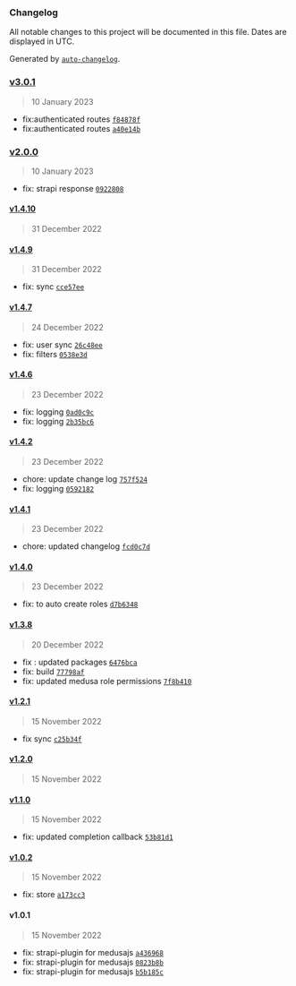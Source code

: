 ### Changelog

All notable changes to this project will be documented in this file. Dates are displayed in UTC.

Generated by [`auto-changelog`](https://github.com/CookPete/auto-changelog).

### [v3.0.1](https://github.com/SGFGOV/strapi-plugin-medusajs/compare/v2.0.0...v3.0.1)

> 10 January 2023

- fix:authenticated routes [`f84878f`](https://github.com/SGFGOV/strapi-plugin-medusajs/commit/f84878f9a534df80281053f1836a5b82dcc94f76)
- fix:authenticated routes [`a40e14b`](https://github.com/SGFGOV/strapi-plugin-medusajs/commit/a40e14bbfdfff4f03defdbd8449960adc5dcc35a)

### [v2.0.0](https://github.com/SGFGOV/strapi-plugin-medusajs/compare/v1.4.10...v2.0.0)

> 10 January 2023

- fix: strapi response [`0922808`](https://github.com/SGFGOV/strapi-plugin-medusajs/commit/0922808d2131d0bb9f2d262ab0c5e3a145888c36)

#### [v1.4.10](https://github.com/SGFGOV/strapi-plugin-medusajs/compare/v1.4.9...v1.4.10)

> 31 December 2022

#### [v1.4.9](https://github.com/SGFGOV/strapi-plugin-medusajs/compare/v1.4.7...v1.4.9)

> 31 December 2022

- fix: sync [`cce57ee`](https://github.com/SGFGOV/strapi-plugin-medusajs/commit/cce57eea4dc3c913eda3ea2377bfb2a60e968dce)

#### [v1.4.7](https://github.com/SGFGOV/strapi-plugin-medusajs/compare/v1.4.6...v1.4.7)

> 24 December 2022

- fix: user sync [`26c48ee`](https://github.com/SGFGOV/strapi-plugin-medusajs/commit/26c48ee79e04dd147be2084b156e9e13f4bd77aa)
- fix: filters [`0538e3d`](https://github.com/SGFGOV/strapi-plugin-medusajs/commit/0538e3d100bc6beabad7ba47bf7eca134d357791)

#### [v1.4.6](https://github.com/SGFGOV/strapi-plugin-medusajs/compare/v1.4.2...v1.4.6)

> 23 December 2022

- fix: logging [`0ad0c9c`](https://github.com/SGFGOV/strapi-plugin-medusajs/commit/0ad0c9c925b1fbf74dcf4b67b826afbd3d01f4b5)
- fix: logging [`2b35bc6`](https://github.com/SGFGOV/strapi-plugin-medusajs/commit/2b35bc64998b048a25a63dc2ddd13f69977c142c)

#### [v1.4.2](https://github.com/SGFGOV/strapi-plugin-medusajs/compare/v1.4.1...v1.4.2)

> 23 December 2022

- chore: update change log [`757f524`](https://github.com/SGFGOV/strapi-plugin-medusajs/commit/757f5241f845067cc4982fda5181a630a015b559)
- fix: logging [`0592182`](https://github.com/SGFGOV/strapi-plugin-medusajs/commit/0592182e356dbbd5f272da730ba36847b713665e)

#### [v1.4.1](https://github.com/SGFGOV/strapi-plugin-medusajs/compare/v1.4.0...v1.4.1)

> 23 December 2022

- chore: updated changelog [`fcd0c7d`](https://github.com/SGFGOV/strapi-plugin-medusajs/commit/fcd0c7d1d0985963f353c5bef9c121cdf746085e)

#### [v1.4.0](https://github.com/SGFGOV/strapi-plugin-medusajs/compare/v1.3.8...v1.4.0)

> 23 December 2022

- fix: to auto create roles [`d7b6348`](https://github.com/SGFGOV/strapi-plugin-medusajs/commit/d7b6348c97a42b6bfac1b84fd577d75e9fe3f4d8)

#### [v1.3.8](https://github.com/SGFGOV/strapi-plugin-medusajs/compare/v1.2.1...v1.3.8)

> 20 December 2022

- fix : updated packages [`6476bca`](https://github.com/SGFGOV/strapi-plugin-medusajs/commit/6476bcab89100f7b7a3bc0614993d499856b23ab)
- fix: build [`77798af`](https://github.com/SGFGOV/strapi-plugin-medusajs/commit/77798af3027a54a86d4fa91466e36e39e842586d)
- fix: updated medusa role permissions [`7f8b410`](https://github.com/SGFGOV/strapi-plugin-medusajs/commit/7f8b410ce33d75f706fd07ac78746adf20414d75)

#### [v1.2.1](https://github.com/SGFGOV/strapi-plugin-medusajs/compare/v1.2.0...v1.2.1)

> 15 November 2022

- fix sync [`c25b34f`](https://github.com/SGFGOV/strapi-plugin-medusajs/commit/c25b34feaa0657dcaa31a8b3865f347b44be5978)

#### [v1.2.0](https://github.com/SGFGOV/strapi-plugin-medusajs/compare/v1.1.0...v1.2.0)

> 15 November 2022

#### [v1.1.0](https://github.com/SGFGOV/strapi-plugin-medusajs/compare/v1.0.2...v1.1.0)

> 15 November 2022

- fix: updated completion callback [`53b81d1`](https://github.com/SGFGOV/strapi-plugin-medusajs/commit/53b81d1c04615a8b8d4b9461f38849ec3e773611)

#### [v1.0.2](https://github.com/SGFGOV/strapi-plugin-medusajs/compare/v1.0.1...v1.0.2)

> 15 November 2022

- fix: store [`a173cc3`](https://github.com/SGFGOV/strapi-plugin-medusajs/commit/a173cc38e6f74bac11b1733f44d7bc823995e81d)

#### v1.0.1

> 15 November 2022

- fix: strapi-plugin for medusajs [`a436968`](https://github.com/SGFGOV/strapi-plugin-medusajs/commit/a436968f716fef142c5a1901bf6b397fcd0c9a4e)
- fix: strapi-plugin for medusajs [`0823b8b`](https://github.com/SGFGOV/strapi-plugin-medusajs/commit/0823b8be67c851d43b67e1b6ebf0c1edb3f13e05)
- fix: strapi-plugin for medusajs [`b5b185c`](https://github.com/SGFGOV/strapi-plugin-medusajs/commit/b5b185c3c92cf1e0b78fc466b593613aaed245fa)
